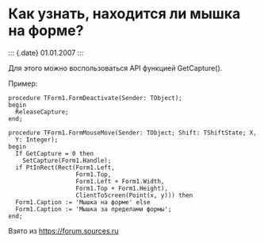 Как узнать, находится ли мышка на форме?
========================================

::: {.date}
01.01.2007
:::

Для этого можно воспользоваться API функцией GetCapture().

Пример:

    procedure TForm1.FormDeactivate(Sender: TObject);
    begin
      ReleaseCapture;
    end;
     
    procedure TForm1.FormMouseMove(Sender: TObject; Shift: TShiftState; X,
      Y: Integer);
    begin
      If GetCapture = 0 then
        SetCapture(Form1.Handle);
      if PtInRect(Rect(Form1.Left,
                       Form1.Top,
                       Form1.Left + Form1.Width,
                       Form1.Top + Form1.Height),
                       ClientToScreen(Point(x, y))) then
      Form1.Caption := 'Мышка на форме' else
      Form1.Caption := 'Мышка за пределами формы';
    end;

Взято из <https://forum.sources.ru>
